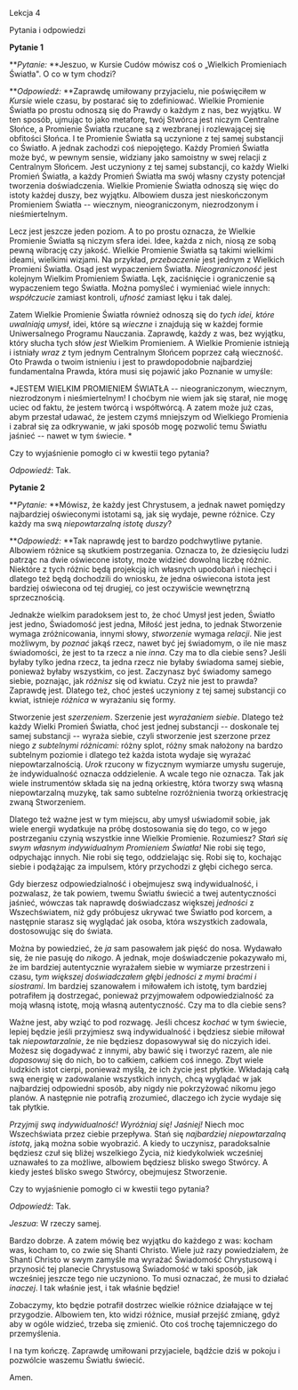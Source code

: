 Lekcja 4

Pytania i odpowiedzi

**Pytanie 1**

***Pytanie:* **Jeszuo, w Kursie Cudów mówisz coś o „Wielkich Promieniach Światła". O co w tym chodzi?

***Odpowiedź:* **Zaprawdę umiłowany przyjacielu, nie poświęciłem w *Kursie* wiele czasu, by postarać się to zdefiniować. Wielkie Promienie Światła po prostu odnoszą się do Prawdy o każdym z nas, bez wyjątku. W ten sposób, ujmując to jako metaforę, twój Stwórca jest niczym Centralne Słońce, a  Promienie Światła rzucane są z wezbranej i rozlewającej się obfitości Słońca. I te Promienie Światła są uczynione z tej samej substancji co Światło. A jednak zachodzi coś niepojętego. Każdy Promień Światła może być, w pewnym sensie, widziany jako samoistny w swej relacji z Centralnym Słońcem. Jest uczyniony z tej samej substancji, co każdy Wielki Promień Światła, a każdy Promień Światła ma swój własny czysty potencjał tworzenia doświadczenia. Wielkie Promienie Światła odnoszą się więc do istoty każdej duszy, bez wyjątku. Albowiem dusza jest nieskończonym Promieniem Światła -- wiecznym, nieograniczonym, niezrodzonym i nieśmiertelnym. 

Lecz jest jeszcze jeden poziom. A to po prostu oznacza, że Wielkie Promienie Światła są niczym sfera idei. Idee, każda z nich, niosą ze sobą pewną wibrację czy jakość. Wielkie Promienie Światła są takimi wielkimi ideami, wielkimi wizjami. Na przykład, *przebaczenie* jest jednym z Wielkich Promieni Światła. Osąd jest wypaczeniem Światła. *Nieograniczoność* jest kolejnym Wielkim Promieniem Światła. Lęk, zaciśnięcie i ograniczenie są wypaczeniem tego Światła. Można pomyśleć i wymieniać wiele innych: *współczucie* zamiast kontroli, *ufność* zamiast lęku i tak dalej. 

Zatem Wielkie Promienie Światła również odnoszą się do *tych idei, które uwalniają umysł*, idei, które są *wieczne* i znajdują się w każdej formie Uniwersalnego Programu Nauczania. Zaprawdę, każdy z was, bez wyjątku, który słucha tych słów *jest* Wielkim Promieniem. A Wielkie Promienie istnieją i istniały *wraz* *z* tym jednym Centralnym Słońcem poprzez całą wieczność. Oto Prawda o twoim istnieniu i jest to prawdopodobnie najbardziej fundamentalna Prawda, która musi się pojawić jako Poznanie w umyśle:

*JESTEM WIELKIM PROMIENIEM ŚWIATŁA -- nieograniczonym, wiecznym, niezrodzonym i nieśmiertelnym! I choćbym nie wiem jak się starał, nie mogę uciec od faktu, że jestem twórcą i współtwórcą. A zatem może już czas, abym przestał udawać, że jestem czymś mniejszym od Wielkiego Promienia i zabrał się za odkrywanie, w jaki sposób mogę pozwolić temu Światłu jaśnieć -- nawet w tym świecie. *

Czy to wyjaśnienie pomogło ci w kwestii tego pytania?

*Odpowiedź*: Tak.

**Pytanie 2**

***Pytanie:* **Mówisz, że każdy jest Chrystusem, a jednak nawet pomiędzy najbardziej oświeconymi istotami są, jak się wydaje, pewne różnice. Czy każdy ma swą *niepowtarzalną istotę duszy*?

***Odpowiedź:* **Tak naprawdę jest to bardzo podchwytliwe pytanie. Albowiem różnice są skutkiem postrzegania. Oznacza to, że dziesięciu ludzi patrząc na dwie oświecone istoty, może widzieć dowolną liczbę różnic. Niektóre z tych różnic będą projekcją ich własnych upodobań i niechęci i dlatego też będą dochodzili do wniosku, że jedna oświecona istota jest bardziej oświecona od tej drugiej, co jest oczywiście wewnętrzną sprzecznością.

Jednakże wielkim paradoksem jest to, że choć Umysł jest jeden, Światło jest jedno, Świadomość jest jedna, Miłość jest jedna, to jednak Stworzenie wymaga zróżnicowania, innymi słowy, *stworzenie* wymaga *relacji*. Nie jest możliwym, by *poznać* jakąś rzecz, nawet być jej świadomym, o ile nie masz świadomości, że jest to ta rzecz a nie *inna*. Czy ma to dla ciebie sens? Jeśli byłaby tylko jedna rzecz, ta jedna rzecz nie byłaby świadoma samej siebie, ponieważ byłaby wszystkim, co jest. Zaczynasz być świadomy samego siebie, poznając, jak *różnisz* się od kwiatu. Czyż nie jest to prawda? Zaprawdę jest. Dlatego też, choć jesteś uczyniony z tej samej substancji co kwiat, istnieje *różnica* w wyrażaniu się formy.

Stworzenie jest *szerzeniem*. Szerzenie jest *wyrażaniem siebie*. Dlatego też każdy Wielki Promień Światła, choć jest jednej substancji -- doskonale tej samej substancji -- wyraża siebie, czyli stworzenie jest szerzone przez niego *z subtelnymi różnicami:* różny splot, różny smak nałożony na bardzo subtelnym poziomie i dlatego też każda istota wydaje się wyrażać niepowtarzalnością. *Urok* rzucony w fizycznym wymiarze umysłu sugeruje, że indywidualność oznacza oddzielenie. A wcale tego nie oznacza. Tak jak wiele instrumentów składa się na jedną orkiestrę, która tworzy swą własną niepowtarzalną muzykę, tak samo subtelne rozróżnienia tworzą orkiestrację zwaną Stworzeniem. 

Dlatego też ważne jest w tym miejscu, aby umysł uświadomił sobie, jak wiele energii wydatkuje na próbę dostosowania się do tego, co w jego postrzeganiu czynią wszystkie inne Wielkie Promienie. Rozumiesz? *Stań się swym własnym indywidualnym Promieniem Światła!* Nie robi się tego, odpychając innych. Nie robi się tego, oddzielając się. Robi się to, kochając siebie i podążając za impulsem, który przychodzi z głębi cichego serca.

Gdy bierzesz odpowiedzialność i obejmujesz swą indywidualność, i pozwalasz, że tak powiem, twemu Światłu świecić a twej autentyczności jaśnieć, wówczas tak naprawdę doświadczasz większej *jedności* z Wszechświatem, niż gdy próbujesz ukrywać twe Światło pod korcem, a następnie starasz się wyglądać jak osoba, która wszystkich zadowala, dostosowując się do świata. 

Można by powiedzieć, że *ja* sam pasowałem jak pięść do nosa. Wydawało się, że nie pasuję do *nikogo*. A jednak, moje doświadczenie pokazywało mi, że im bardziej autentycznie wyrażałem siebie w wymiarze przestrzeni i czasu, t*ym większej doświadczałem głębi jedności z mymi braćmi i siostrami*. Im bardziej szanowałem i miłowałem ich istotę, tym bardziej potrafiłem ją dostrzegać, ponieważ przyjmowałem odpowiedzialność za moją własną istotę, moją własną autentyczność. Czy ma to dla ciebie sens?

Ważne jest, aby wziąć to pod rozwagę. Jeśli chcesz *kochać* w tym świecie, lepiej będzie jeśli przyjmiesz swą indywidualność i będziesz siebie miłował tak *niepowtarzalnie*, że nie będziesz dopasowywał się do niczyich idei. Możesz się dogadywać z innymi, aby bawić się i tworzyć razem, ale nie *dopasowuj* się do nich, bo to całkiem, całkiem coś innego. Zbyt wiele ludzkich istot cierpi, ponieważ myślą, że ich życie jest płytkie. Wkładają całą swą energię w zadowalanie wszystkich innych, chcą wyglądać w jak najbardziej odpowiedni sposób, aby nigdy nie pokrzyżować nikomu jego planów. A następnie nie potrafią zrozumieć, dlaczego ich życie wydaje się tak płytkie.

*Przyjmij swą indywidualność! Wyróżniaj się! Jaśniej!* Niech moc Wszechświata przez ciebie przepływa. Stań się *najbardziej niepowtarzalną istotą*, jaką można sobie wyobrazić. A kiedy to uczynisz, paradoksalnie będziesz czuł się bliżej wszelkiego Życia, niż kiedykolwiek wcześniej uznawałeś to za możliwe, albowiem będziesz blisko swego Stwórcy. A kiedy jesteś blisko swego Stwórcy, obejmujesz Stworzenie. 

Czy to wyjaśnienie pomogło ci w kwestii tego pytania?

*Odpowiedź*: Tak.

*Jeszua*: W rzeczy samej. 

Bardzo dobrze. A zatem mówię bez wyjątku do każdego z was: kocham was, kocham to, co zwie się Shanti Christo. Wiele już razy powiedziałem, że Shanti Christo w swym zamyśle ma wyrażać Świadomość Chrystusową i przynosić tej planecie Chrystusową Świadomość w taki sposób, jak wcześniej jeszcze tego nie uczyniono. To musi oznaczać, że musi to działać *inaczej*. I tak właśnie jest, i tak właśnie będzie!

Zobaczymy, kto będzie potrafił dostrzec wielkie różnice działające w tej przygodzie. Albowiem ten, kto widzi różnice, musiał przejść zmianę, gdyż aby w ogóle widzieć, trzeba się zmienić. Oto coś trochę tajemniczego do przemyślenia.

I na tym kończę. Zaprawdę umiłowani przyjaciele, bądźcie dziś w pokoju i pozwólcie waszemu Światłu świecić.

Amen.